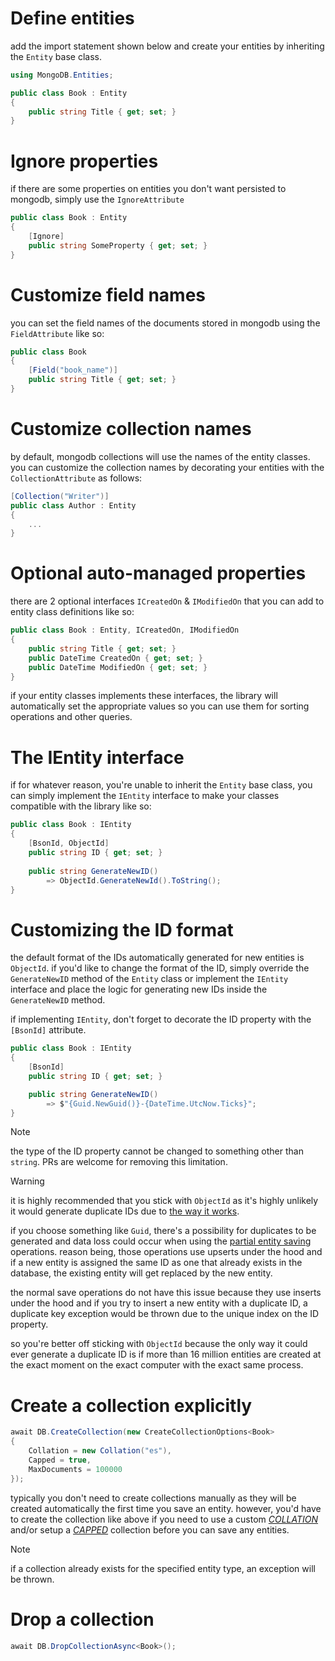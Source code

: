# Define entities

add the import statement shown below and create your entities by inheriting the `Entity` base class.

```csharp
using MongoDB.Entities;

public class Book : Entity
{
    public string Title { get; set; }
}
```

# Ignore properties

if there are some properties on entities you don't want persisted to mongodb, simply use the `IgnoreAttribute` 
```csharp
public class Book : Entity
{
    [Ignore]
    public string SomeProperty { get; set; }
}
```

# Customize field names
you can set the field names of the documents stored in mongodb using the `FieldAttribute` like so:
```csharp
public class Book
{
    [Field("book_name")]
    public string Title { get; set; }
}
```

# Customize collection names
by default, mongodb collections will use the names of the entity classes. you can customize the collection names by decorating your entities with the `CollectionAttribute` as follows:
```csharp
[Collection("Writer")]
public class Author : Entity
{
    ...
}
```

# Optional auto-managed properties
there are 2 optional interfaces `ICreatedOn` & `IModifiedOn` that you can add to entity class definitions like so:
```csharp
public class Book : Entity, ICreatedOn, IModifiedOn
{
    public string Title { get; set; }
    public DateTime CreatedOn { get; set; }
    public DateTime ModifiedOn { get; set; }
}
```
if your entity classes implements these interfaces, the library will automatically set the appropriate values so you can use them for sorting operations and other queries.

# The IEntity interface

if for whatever reason, you're unable to inherit the `Entity` base class, you can simply implement the `IEntity` interface to make your classes compatible with the library like so:
```csharp
public class Book : IEntity
{
    [BsonId, ObjectId]
    public string ID { get; set; }
    
    public string GenerateNewID() 
        => ObjectId.GenerateNewId().ToString();
}
```

# Customizing the ID format
the default format of the IDs automatically generated for new entities is `ObjectId`. if you'd like to change the format of the ID, simply override the `GenerateNewID` method of the `Entity` class or implement the `IEntity` interface and place the logic for generating new IDs inside the `GenerateNewID` method. 

if implementing `IEntity`, don't forget to decorate the ID property with the `[BsonId]` attribute.
```csharp
public class Book : IEntity
{
    [BsonId]
    public string ID { get; set; }

    public string GenerateNewID()
        => $"{Guid.NewGuid()}-{DateTime.UtcNow.Ticks}";
}
```

> [!note]
> the type of the ID property cannot be changed to something other than `string`. PRs are welcome for removing this limitation.

<!-- <h2 style="color:#cb0000">A word of warning about custom IDs</h2> -->
> [!warning]
>it is highly recommended that you stick with `ObjectId` as it's highly unlikely it would generate duplicate IDs due to [the way it works](https://www.mongodb.com/blog/post/generating-globally-unique-identifiers-for-use-with-mongodb).
> 
>if you choose something like `Guid`, there's a possibility for duplicates to be generated and data loss could occur when using the [partial entity saving](Entities-Save.md#save-entities-partially) operations. reason being, those operations use upserts under the hood and if a new entity is assigned the same ID as one that already exists in the database, the existing entity will get replaced by the new entity.
> 
>the normal save operations do not have this issue because they use inserts under the hood and if you try to insert a new entity with a duplicate ID, a duplicate key exception would be thrown due to the unique index on the ID property.
> 
>so you're better off sticking with `ObjectId` because the only way it could ever generate a duplicate ID is if more than 16 million entities are created at the exact moment on the exact computer with the exact same process.

# Create a collection explicitly
```csharp
await DB.CreateCollection(new CreateCollectionOptions<Book>
{
    Collation = new Collation("es"),
    Capped = true,
    MaxDocuments = 100000
});
```
typically you don't need to create collections manually as they will be created automatically the first time you save an entity. 
however, you'd have to create the collection like above if you need to use a custom *[COLLATION](https://docs.mongodb.com/manual/reference/collation/)* and/or setup a *[CAPPED](https://docs.mongodb.com/manual/core/capped-collections/)* collection before you can save any entities.

> [!note]
> if a collection already exists for the specified entity type, an exception will be thrown.

# Drop a collection
```csharp
await DB.DropCollectionAsync<Book>();
```